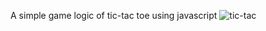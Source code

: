 
A simple game logic of tic-tac toe using javascript
![tic-tac](https://user-images.githubusercontent.com/80446665/138563586-12be75fd-4f2b-4c17-a38f-df0e8a66b31b.png)
